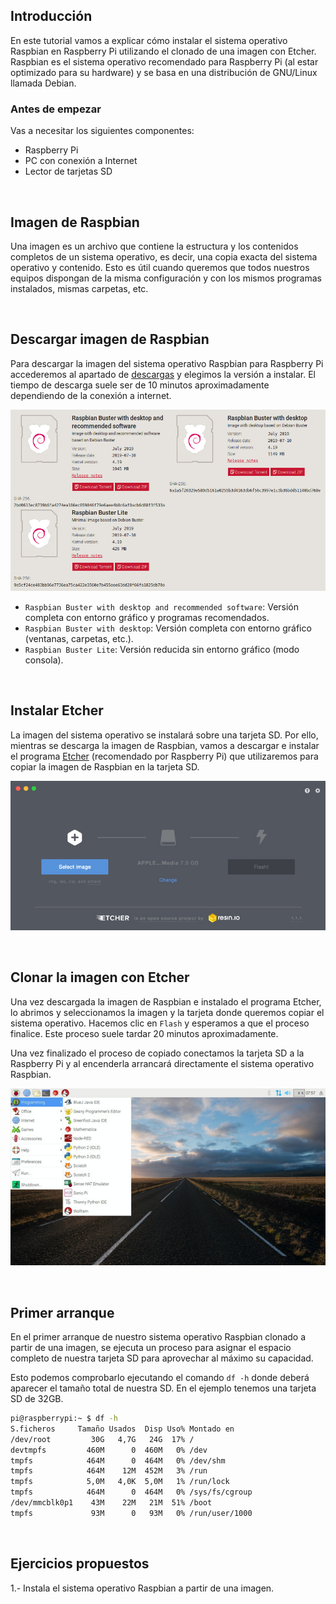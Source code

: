 ## Introducción

En este tutorial vamos a explicar cómo instalar el sistema operativo Raspbian en Raspberry Pi utilizando el clonado de una imagen con Etcher. Raspbian es el sistema operativo recomendado para Raspberry Pi (al estar optimizado para su hardware) y se basa en una distribución de GNU/Linux llamada Debian.

### Antes de empezar

Vas a necesitar los siguientes componentes:

- Raspberry Pi
- PC con conexión a Internet
- Lector de tarjetas SD



<br />



## Imagen de Raspbian

Una imagen es un archivo que contiene la estructura y los contenidos completos de un sistema operativo, es decir, una copia exacta del sistema operativo y contenido. Esto es útil cuando queremos que todos nuestros equipos dispongan de la misma configuración y con los mismos programas instalados, mismas carpetas, etc.



<br />



## Descargar imagen de Raspbian

Para descargar la imagen del sistema operativo Raspbian para Raspberry Pi accederemos al apartado de <a target="_blank" href="https://www.raspberrypi.org/downloads/raspbian/">descargas</a> y elegimos la versión a instalar. El tiempo de descarga suele ser de 10 minutos aproximadamente dependiendo de la conexión a internet.

![](img/descarga.jpg)

- `Raspbian Buster with desktop and recommended software`: Versión completa con entorno gráfico y programas recomendados.
- `Raspbian Buster with desktop`: Versión completa con entorno gráfico (ventanas, carpetas, etc.).
- `Raspbian Buster Lite`: Versión reducida sin entorno gráfico (modo consola).



<br />



## Instalar Etcher

La imagen del sistema operativo se instalará sobre una tarjeta SD. Por ello, mientras se descarga la imagen de Raspbian, vamos a descargar e instalar el programa <a target="_blank" href="https://etcher.io">Etcher</a> (recomendado por Raspberry Pi) que utilizaremos para copiar la imagen de Raspbian en la tarjeta SD.

![](img/etcher.jpg)



<br />



## Clonar la imagen con Etcher

Una vez descargada la imagen de Raspbian e instalado el programa Etcher, lo abrimos y seleccionamos la imagen y la tarjeta donde queremos copiar el sistema operativo. Hacemos clic en `Flash` y esperamos a que el proceso finalice. Este proceso suele tardar 20 minutos aproximadamente.

Una vez finalizado el proceso de copiado conectamos la tarjeta SD a la Raspberry Pi y al encenderla arrancará directamente el sistema operativo Raspbian.

![](img/raspbian.jpg)



<br />



## Primer arranque

En el primer arranque de nuestro sistema operativo Raspbian clonado a partir de una imagen, se ejecuta un proceso para asignar el espacio completo de nuestra tarjeta SD para aprovechar al máximo su capacidad.

Esto podemos comprobarlo ejecutando el comando `df -h` donde deberá aparecer el tamaño total de nuestra SD. En el ejemplo tenemos una tarjeta SD de 32GB.

```sh
pi@raspberrypi:~ $ df -h
S.ficheros     Tamaño Usados  Disp Uso% Montado en
/dev/root         30G   4,7G   24G  17% /
devtmpfs         460M      0  460M   0% /dev
tmpfs            464M      0  464M   0% /dev/shm
tmpfs            464M    12M  452M   3% /run
tmpfs            5,0M   4,0K  5,0M   1% /run/lock
tmpfs            464M      0  464M   0% /sys/fs/cgroup
/dev/mmcblk0p1    43M    22M   21M  51% /boot
tmpfs             93M      0   93M   0% /run/user/1000
```



<br />



## Ejercicios propuestos

1.- Instala el sistema operativo Raspbian a partir de una imagen.
